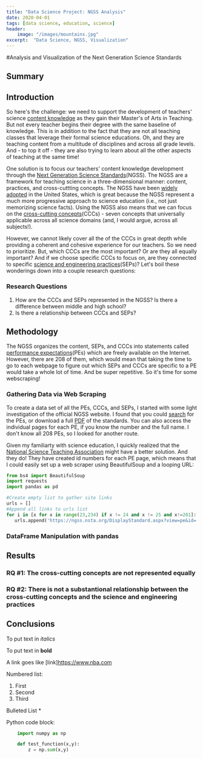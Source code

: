 ```yaml
---
title: "Data Science Project: NGSS Analysis"
date: 2020-04-01
tags: [data science, education, science]
header:
    image: "/images/mountains.jpg"
excerpt:  "Data Science, NGSS, Visualization"
---
```


#Analysis and Visualization of the Next Generation Science Standards

## Summary


## Introduction
So here's the challenge: we need to support the development of teachers' science [content knowledge](https://www.wcu.edu/WebFiles/PDFs/Shulman.pdf) as they gain their Master's of Arts in Teaching. But not every teacher begins their degree with the same baseline of knowledge. This is in addition to the fact that they are not all teaching classes that leverage their formal science educations. Oh, and they are teaching content from a multitude of disciplines and across all grade levels. And - to top it off - they are also trying to learn about all the other aspects of teaching at the same time!

One solution is to focus our teachers' content knowledge development through the [Next Generation Science Standards](https://www.nextgenscience.org/)(NGSS). The NGSS are a framework for teaching science in a three-dimensional manner: content, practices, and cross-cuttting concepts. The NGSS have been [widely adopted](https://ngss.nsta.org/about.aspx) in the United States, which is great because the NGSS represent a much more progressive approach to science education (i.e., not just memorizing science facts). Using the NGSS also means that we can focus on the [cross-cutting concepts](https://ngss.nsta.org/CrosscuttingConceptsFull.aspx)(CCCs) - seven concepts that universally applicable across all science domains (and, I would argue, across all subjects!).

However, we cannot likely cover all the of the CCCs in great depth while providing a coherent and cohesive experience for our teachers. So we need to prioritize. But, which CCCs are the most important? Or are they all equally important? And if we choose specific CCCs to focus on, are they connected to specific [science and engineering practices](https://ngss.nsta.org/PracticesFull.aspx)(SEPs)? Let's boil these wonderings down into a couple research questions:

### Research Questions
1. How are the CCCs and SEPs represented in the NGSS? Is there a difference between middle and high school?
2. Is there a relationship between CCCs and SEPs?

## Methodology
The NGSS organizes the content, SEPs, and CCCs into statements called [performance expectations](https://www.nextgenscience.org/glossary/performance-expectation-pe)(PEs) which are freely available on the Internet. However, there are 208 of them, which would mean that taking the time to go to each webpage to figure out which SEPs and CCCs are specific to a PE would take a whole lot of time. And be super repetitive. So it's time for some webscraping!

### Gathering Data via Web Scraping
To create a data set of all the PEs, CCCs, and SEPs, I started with some light investigation of the official NGSS website. I found that you could [search](https://www.nextgenscience.org/search-standards) for the PEs, or download a full [PDF](https://www.nextgenscience.org/sites/default/files/AllDCI.pdf) of the standards. You can also access the individual pages for each PE, if you know the number and the full name. I don't know all 208 PEs, so I looked for another route.

Given my familiarty with science education, I quickly realized that the [National Science Teaching Association](https://www.nsta.org/) might have a better solution. And they do! They have created id numbers for each PE page, which means that I could easily set up a web scraper using BeautifulSoup and a looping URL:

```python
from bs4 import BeautifulSoup
import requests
import pandas as pd

#Create empty list to gather site links
urls = []
#Append all links to urls list
for i in [x for x in range(23,234) if x != 24 and x != 25 and x!=201]:
   urls.append('https://ngss.nsta.org/DisplayStandard.aspx?view=pe&id=' + str(i))
```

### DataFrame Manipulation with pandas

## Results

### RQ #1: The cross-cutting concepts are **not** represented equally

### RQ #2: There is not a substantional relationship between the cross-cutting concepts and the science and engineering practices

## Conclusions 


To put text in *italics*

To put text in **bold**

A link goes like [link]https://www.nba.com

Numbered list:
1. First
2. Second
3. Third


Bulleted List
*

Python code block:
```python
    import numpy as np

    def test_function(x,y):
        z = np.sum(x,y)
```


